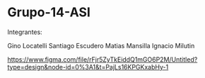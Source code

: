 # Grupo-14-ASI
Integrantes:

Gino Locatelli
Santiago Escudero
Matias Mansilla
Ignacio Milutin

https://www.figma.com/file/rFjr5ZyTkEiddQ1mGO6P2M/Untitled?type=design&node-id=0%3A1&t=PajLs16KPGKxabHy-1 
